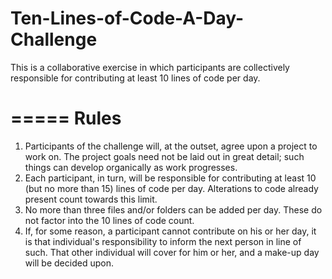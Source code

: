 # Ten-Lines-of-Code-A-Day-Challenge
This is a collaborative exercise in which participants are collectively responsible for contributing at least 10 lines of code per day.

=====
Rules
=====

1. Participants of the challenge will, at the outset, agree upon a project to work on. The project goals need not be laid out in great detail; such things can develop organically as work progresses.
2. Each participant, in turn, will be responsible for contributing at least 10 (but no more than 15) lines of code per day. Alterations to code already present count towards this limit.
3. No more than three files and/or folders can be added per day. These do not factor into the 10 lines of code count.
4. If, for some reason, a participant cannot contribute on his or her day, it is that individual's responsibility to inform the next person in line of such. That other individual will cover for him or her, and a make-up day will be decided upon.
